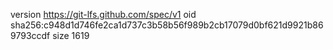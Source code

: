 version https://git-lfs.github.com/spec/v1
oid sha256:c948d1d746fe2ca1d737c3b58b56f989b2cb17079d0bf621d9921b869793ccdf
size 1619
